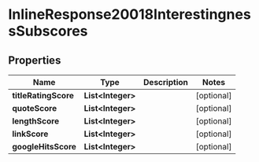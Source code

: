 

# InlineResponse20018InterestingnessSubscores


## Properties

Name | Type | Description | Notes
------------ | ------------- | ------------- | -------------
**titleRatingScore** | **List&lt;Integer&gt;** |  |  [optional]
**quoteScore** | **List&lt;Integer&gt;** |  |  [optional]
**lengthScore** | **List&lt;Integer&gt;** |  |  [optional]
**linkScore** | **List&lt;Integer&gt;** |  |  [optional]
**googleHitsScore** | **List&lt;Integer&gt;** |  |  [optional]



